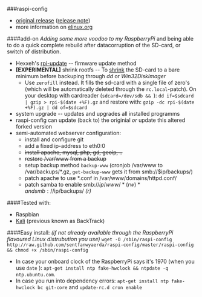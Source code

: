 ###raspi-config
- [original release](https://github.com/asb/raspi-config) ([release note](http://www.raspberrypilabs.com/raspi-config-the-new-cli-tool-raspbian/))
- more information on [elinux.org](http://elinux.org/RPi_raspi-config)

####add-on
*Adding some more voodoo to my RaspberryPi* and being able to do a quick complete rebuild after datacorruption of the SD-card, or switch of distribution.
- Hexxeh's [rpi-update](https://github.com/Hexxeh/rpi-update) -- firmware update method
- **[EXPERIMENTAL]** shrink rootfs -- To [shrink](http://www.howtoforge.com/linux_resizing_ext3_partitions) the SD-card to a bare minimum before backuping through *dd* or *Win32DiskImager*
	- Use ``zerofill`` instead. It fills the sd-card with a single file of zero's (which will be automatically deleted through the ``rc.local``-patch). On your desktop with cardreader (``sdcard=/dev/sdb && ``): ``dd if=$sdcard | gzip > rpi-$(date +%F).gz`` and restore with: ``gzip -dc rpi-$(date +%F).gz | dd of=$sdcard``
- system upgrade -- updates and upgrades all installed programms
- raspi-config can update (back to) the originial *or* update this altered forked version
- semi-automated webserver configuration:
	- install and configure git
	- add a fixed ip-address to eth0:0
	- ~~install apache, mysql, php, gd, geoip, ..~~
	- ~~restore /var/www from a backup~~
	- setup backup method ``backup-www`` (cronjob /var/www to /var/backups/*.gz, ``get-backup-www`` gets it from smb://$ip/backups/)
	- patch apache to use *.conf in /var/www/domains/httpd.conf/
	- patch samba to enable smb://$ip/www/ *(rw)* and smb://$ip/backups/ *(r)*

####Tested with:
- Raspbian
- [Kali](http://kali.org/) (previous known as BackTrack)

####Easy install:
*(if not already available through the RaspberryPi flavoured Linux distrubution you use)*
``` wget -O /sbin/raspi-config http://raw.github.com/sentfanwyaerda/raspi-config/master/raspi-config && chmod +x /sbin/raspi-config ```

- In case your onboard clock of the RaspberryPi says it's 1970 (when you use ``date`` ): ``apt-get install ntp fake-hwclock && ntpdate -q ntp.ubuntu.com``.
- In case you run into dependency errors: ``apt-get install ntp fake-hwclock bc git-core`` and ``update-rc.d cron enable``
